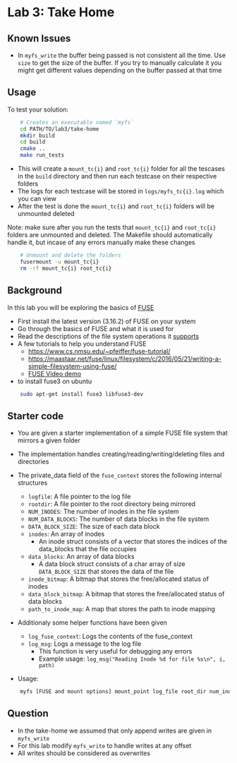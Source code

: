 # Lab 3: Take Home

## Known Issues

- In `myfs_write` the buffer being passed is not consistent all the time. Use `size` to get the size of the buffer. If you try to manually calculate it you might get different values depending on the buffer passed at that time

## Usage

To test your solution:

```bash
    # Creates an executable named `myfs`
    cd PATH/TO/lab3/take-home
    mkdir build
    cd build
    cmake ..
    make run_tests
```
- This will create a `mount_tc{i}` and `root_tc{i}` folder for all the tescases in the `build` directory and then run each testcase on their respective folders
- The logs for each testcase will be stored in `logs/myfs_tc{i}.log` which you can view
- After the test is done the `mount_tc{i}` and `root_tc{i}` folders will be unmounted deleted

Note: make sure after you run the tests that `mount_tc{i}` and `root_tc{i}` folders are unmounted and deleted. The Makefile should automatically handle it, but incase of any errors manually make these changes
```bash
    # Unmount and delete the folders
    fusermount -u mount_tc{i}
    rm -rf mount_tc{i} root_tc{i}
```

## Background

In this lab you will be exploring the basics of [FUSE](https://github.com/libfuse/libfuse)

- First install the latest version (3.16.2) of FUSE on your system
- Go through the basics of FUSE and what it is used for
- Read the descriptions of the file system operations it [supports](https://github.com/libfuse/libfuse/blob/master/include/fuse.h#L317)
- A few tutorials to help you understand FUSE
  - https://www.cs.nmsu.edu/~pfeiffer/fuse-tutorial/
  - https://maastaar.net/fuse/linux/filesystem/c/2016/05/21/writing-a-simple-filesystem-using-fuse/
  - [FUSE Video demo](https://www.youtube.com/watch?v=aMlX2x5N9Ak)
- to install fuse3 on ubuntu
```bash
    sudo apt-get install fuse3 libfuse3-dev
```
## Starter code

- You are given a starter implementation of a simple FUSE file system that mirrors a given folder
- The implementation handles creating/reading/writing/deleting files and directories
- The private_data field of the `fuse_context` stores the following internal structures
  - `logfile`: A file pointer to the log file
  - `rootdir`: A file pointer to the root directory being mirrored
  - `NUM_INODES`: The number of inodes in the file system
  - `NUM_DATA_BLOCKS`: The number of data blocks in the file system
  - `DATA_BLOCK_SIZE`: The size of each data block
  - `inodes`: An array of inodes
    - An inode struct consists of a vector that stores the indices of the data_blocks that the file occupies
  - `data_blocks`: An array of data blocks
    - A data block struct consists of a char array of size `DATA_BLOCK_SIZE` that stores the data of the file
  - `inode_bitmap`: A bitmap that stores the free/allocated status of inodes
  - `data_block_bitmap`: A bitmap that stores the free/allocated status of data blocks
  - `path_to_inode_map`: A map that stores the path to inode mapping

- Additionaly some helper functions have been given
  - `log_fuse_context`: Logs the contents of the fuse_context
  - `log_msg`: Logs a message to the log file
    - This function is very useful for debugging any errors
    - Example usage: `log_msg("Reading Inode %d for file %s\n", i, path)`

- Usage:
```bash
    myfs [FUSE and mount options] mount_point log_file root_dir num_inodes num_data_blocks data_block_size
```

## Question

- In the take-home we assumed that only append writes are given in `myfs_write`
- For this lab modify `myfs_write` to handle writes at any offset
- All writes should be considered as overwrites